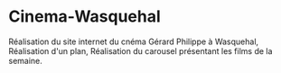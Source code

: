 # Cinema-Wasquehal
Réalisation du site internet du cnéma Gérard Philippe à Wasquehal,
Réalisation d'un plan, 
Réalisation du carousel présentant les films de la semaine.
